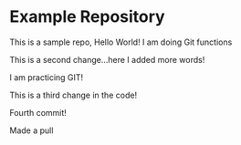 # Example Repository
This is a sample repo, Hello World! I am doing Git functions

This is a second change...here I added more words!


I am practicing GIT!


This is a third change in the code!


Fourth commit!

Made a pull